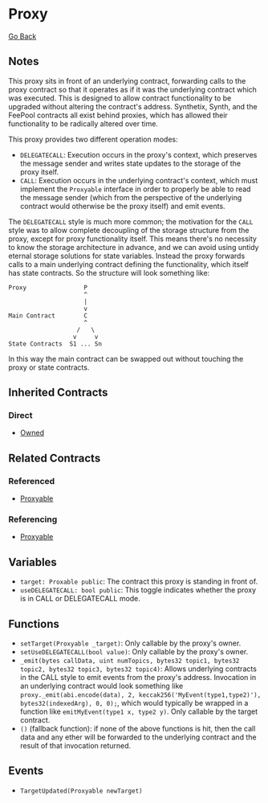 # Proxy

[Go Back](../contracts.md)

## Notes

This proxy sits in front of an underlying contract, forwarding calls to the proxy contract so that it operates as if it was the underlying contract which was executed. This is designed to allow contract functionality to be upgraded without altering the contract's address. Synthetix, Synth, and the FeePool contracts all exist behind proxies, which has allowed their functionality to be radically altered over time.

This proxy provides two different operation modes:

* `DELEGATECALL`: Execution occurs in the proxy's context, which preserves the message sender and writes state updates to the storage of the proxy itself.
* `CALL`: Execution occurs in the underlying contract's context, which must implement the `Proxyable` interface in order to properly be able to read the message sender (which from the perspective of the underlying contract would otherwise be the proxy itself) and emit events.

The `DELEGATECALL` style is much more common; the motivation for the `CALL` style was to allow complete decoupling of the storage structure from the proxy, except for proxy functionality itself. This means there's no necessity to know the storage architecture in advance, and we can avoid using untidy eternal storage solutions for state variables. Instead the proxy forwards calls to a main underlying contract defining the functionality, which itself has state contracts. So the structure will look something like:

```text
Proxy                P
                     ^
                     |
                     v
Main Contract        C
                     ^
                   /   \
                  v     v
State Contracts  S1 ... Sn
```

In this way the main contract can be swapped out without touching the proxy or state contracts.

## Inherited Contracts

### Direct

* [Owned](Owned.md)

## Related Contracts

### Referenced

* [Proxyable](Proxyable.md)

### Referencing

* [Proxyable](Proxyable.md)

## Variables

* `target: Proxable public`: The contract this proxy is standing in front of.
* `useDELEGATECALL: bool public`: This toggle indicates whether the proxy is in CALL or DELEGATECALL mode.

## Functions

* `setTarget(Proxyable _target)`: Only callable by the proxy's owner.
* `setUseDELEGATECALL(bool value)`: Only callable by the proxy's owner.
* `_emit(bytes callData, uint numTopics, bytes32 topic1, bytes32 topic2, bytes32 topic3, bytes32 topic4)`: Allows underlying contracts in the CALL style to emit events from the proxy's address. Invocation in an underlying contract would look something like `proxy._emit(abi.encode(data), 2, keccak256('MyEvent(type1,type2)'), bytes32(indexedArg), 0, 0);`, which would typically be wrapped in a function like `emitMyEvent(type1 x, type2 y)`. Only callable by the target contract.
* `()` (fallback function): if none of the above functions is hit, then the call data and any ether will be forwarded to the underlying contract and the result of that invocation returned.

## Events

* `TargetUpdated(Proxyable newTarget)`
